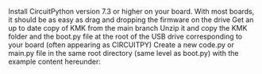 Install CircuitPython version 7.3 or higher on your board. With most boards, it should be as easy as drag and dropping the firmware on the drive
Get an up to date copy of KMK from the main branch
Unzip it and copy the KMK folder and the boot.py file at the root of the USB drive corresponding to your board (often appearing as CIRCUITPY)
Create a new code.py or main.py file in the same root directory (same level as boot.py) with the example content hereunder:
